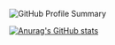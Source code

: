 
![GitHub Profile Summary](https://github-profile-summary-cards.vercel.app/api/cards/profile-details?username=fy-yuhcan)

[![Anurag's GitHub stats](https://github-readme-stats.vercel.app/api?username=fy-yuhcan)](https://github.com/anuraghazra/github-readme-stats)